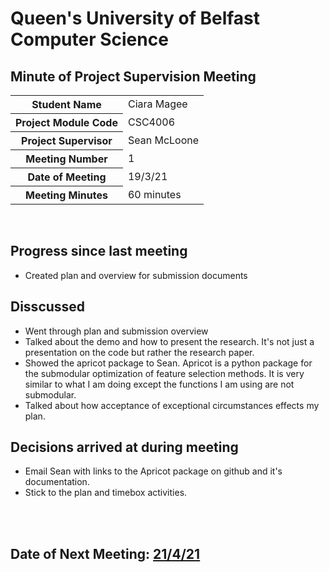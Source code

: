 # Queen's University of Belfast <br> Computer Science
## Minute of Project Supervision Meeting

<table>
  <tr>
    <th>Student Name</th>
    <td>Ciara Magee</td>
  </tr>
  <tr>
    <th>Project Module Code</th>
    <td>CSC4006</td>
  </tr>
  <tr>
    <th>Project Supervisor</th>
    <td>Sean McLoone</td>
  </tr>
  <tr>
    <th>Meeting Number</th>
    <td>1</td>
  </tr>
  <tr>
    <th>Date of Meeting</th>
    <td>19/3/21</td>
  </tr>
    <tr>
    <th>Meeting Minutes</th>
    <td>60 minutes</td>
  </tr>
</table>

<br>

## Progress since last meeting
- Created plan and overview for submission documents


## Disscussed
- Went through plan and submission overview
- Talked about the demo and how to present the research. It's not just a presentation on the code but rather the research paper.
- Showed the apricot package to Sean. Apricot is a python package for the submodular optimization of feature selection methods. It is very similar to what I am doing except the functions I am using are not submodular.
- Talked about how acceptance of exceptional circumstances effects my plan.

## Decisions arrived at during meeting
- Email Sean with links to the Apricot package on github and it's documentation.
- Stick to the plan and timebox activities.

<br><br>
## Date of Next Meeting: [21/4/21](/Meeting_15.md)
